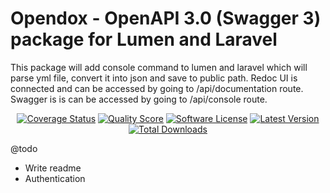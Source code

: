 Opendox - OpenAPI 3.0 (Swagger 3) package for Lumen and Laravel
====================

This package will add console command to lumen and laravel which will parse yml file, convert it into json and save to public path.
Redoc UI is connected and can be accessed by going to /api/documentation route.
Swagger is is can be accessed by going to /api/console route.

<p align="center">
<a href="https://scrutinizer-ci.com/g/noitran/opendox/code-structure"><img src="https://img.shields.io/scrutinizer/coverage/g/noitran/opendox.svg?style=flat-square" alt="Coverage Status"></img></a>
<a href="https://scrutinizer-ci.com/g/noitran/opendox"><img src="https://img.shields.io/scrutinizer/g/noitran/opendox.svg?style=flat-square" alt="Quality Score"></img></a>
<a href="LICENSE"><img src="https://img.shields.io/badge/license-MIT-brightgreen.svg?style=flat-square" alt="Software License"></img></a>
<a href="https://github.com/noitran/opendox/releases"><img src="https://img.shields.io/github/release/noitran/opendox.svg?style=flat-square" alt="Latest Version"></img></a>
<a href="https://packagist.org/packages/iocaste/opendox"><img src="https://img.shields.io/packagist/dt/iocaste/opendox.svg?style=flat-square" alt="Total Downloads"></img></a>
</p>

@todo

* Write readme
* Authentication
